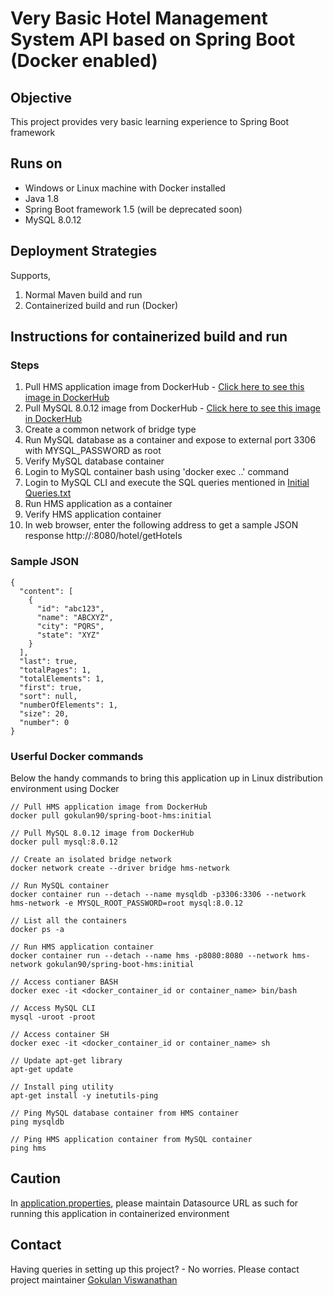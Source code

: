 # Very Basic Hotel Management System API based on Spring Boot (Docker enabled)

## Objective

This project provides very basic learning experience to Spring Boot framework

## Runs on

- Windows or Linux machine with Docker installed
- Java 1.8
- Spring Boot framework 1.5 (will be deprecated soon)
- MySQL 8.0.12

## Deployment Strategies

Supports,

1. Normal Maven build and run
2. Containerized build and run (Docker)

## Instructions for containerized build and run

### Steps 

1. Pull HMS application image from DockerHub - [Click here to see this image in DockerHub](https://hub.docker.com/repository/registry-1.docker.io/gokulan90/spring-boot-hms/tags?page=1)
2. Pull MySQL 8.0.12 image from DockerHub - [Click here to see this image in DockerHub](https://hub.docker.com/layers/mysql/library/mysql/8.0.12/images/sha256-ee1e8adfcefbc1dadf8bc01350b6b6ba9c6925d45e02371edf56e13b780f0e5a?context=explore)
3. Create a common network of bridge type
4. Run MySQL database as a container and expose to external port 3306 with MYSQL_PASSWORD as root
5. Verify MySQL database container
6. Login to MySQL container bash using 'docker exec ..' command
7. Login to MySQL CLI and execute the SQL queries mentioned in [Initial Queries.txt](https://github.com/gokulanviswanathan/Spring-Boot-Hotel-Management-System/blob/master/Initial_DB_Queries.txt)
8. Run HMS application as a container
9. Verify HMS application container
10. In web browser, enter the following address to get a sample JSON response http://<hostname or host  ip>:8080/hotel/getHotels
  
### Sample JSON

```
{
  "content": [
    {
      "id": "abc123",
      "name": "ABCXYZ",
      "city": "PQRS",
      "state": "XYZ"
    }
  ],
  "last": true,
  "totalPages": 1,
  "totalElements": 1,
  "first": true,
  "sort": null,
  "numberOfElements": 1,
  "size": 20,
  "number": 0
}
```

### Userful Docker commands

Below the handy commands to bring this application up in Linux distribution environment using Docker

```
// Pull HMS application image from DockerHub
docker pull gokulan90/spring-boot-hms:initial
```

```
// Pull MySQL 8.0.12 image from DockerHub
docker pull mysql:8.0.12
```

```
// Create an isolated bridge network
docker network create --driver bridge hms-network
```

```
// Run MySQL container 
docker container run --detach --name mysqldb -p3306:3306 --network hms-network -e MYSQL_ROOT_PASSWORD=root mysql:8.0.12
```

```
// List all the containers 
docker ps -a 
```

```
// Run HMS application container
docker container run --detach --name hms -p8080:8080 --network hms-network gokulan90/spring-boot-hms:initial
```

```
// Access contianer BASH 
docker exec -it <docker_container_id or container_name> bin/bash
```

```
// Access MySQL CLI 
mysql -uroot -proot
```

```
// Access container SH
docker exec -it <docker_container_id or container_name> sh
```

```
// Update apt-get library
apt-get update
```

```
// Install ping utility
apt-get install -y inetutils-ping
```

```
// Ping MySQL database container from HMS container
ping mysqldb
```

```
// Ping HMS application container from MySQL container
ping hms
```

## Caution

In [application.properties](https://github.com/gokulanviswanathan/Spring-Boot-Hotel-Management-System/blob/master/src/main/resources/application.properties), please maintain Datasource URL as such for running this application in containerized environment

## Contact

Having queries in setting up this project? - No worries. Please contact project maintainer [Gokulan Viswanathan](mailto:gokulan90@yahoo.com?subject=[GitHub]%20Source%20Spring%20Boot%20HMS)
